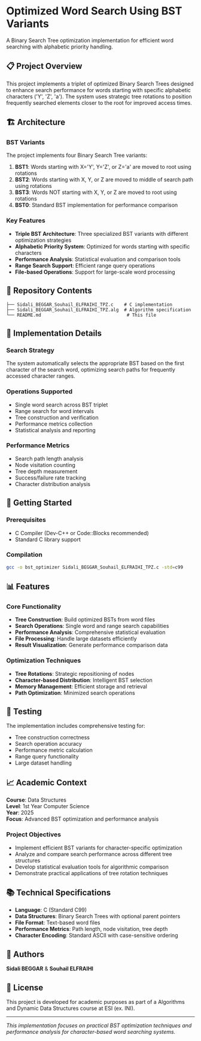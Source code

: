 # Optimized Word Search Using BST Variants

A Binary Search Tree optimization implementation for efficient word searching with alphabetic priority handling.

## 📋 Project Overview

This project implements a triplet of optimized Binary Search Trees designed to enhance search performance for words starting with specific alphabetic characters ('Y', 'Z', 'a'). The system uses strategic tree rotations to position frequently searched elements closer to the root for improved access times.

## 🏗️ Architecture

### BST Variants

The project implements four Binary Search Tree variants:

1. **BST1**: Words starting with X='Y', Y='Z', or Z='a' are moved to root using rotations
2. **BST2**: Words starting with X, Y, or Z are moved to middle of search path using rotations  
3. **BST3**: Words NOT starting with X, Y, or Z are moved to root using rotations
4. **BST0**: Standard BST implementation for performance comparison

### Key Features

- **Triple BST Architecture**: Three specialized BST variants with different optimization strategies
- **Alphabetic Priority System**: Optimized for words starting with specific characters
- **Performance Analysis**: Statistical evaluation and comparison tools
- **Range Search Support**: Efficient range query operations
- **File-based Operations**: Support for large-scale word processing

## 📁 Repository Contents

```
├── Sidali_BEGGAR_Souhail_ELFRAIHI_TPZ.c    # C implementation
├── Sidali_BEGGAR_Souhail_ELFRAIHI_TPZ.alg  # Algorithm specification
└── README.md                                # This file
```

## 🔧 Implementation Details

### Search Strategy
The system automatically selects the appropriate BST based on the first character of the search word, optimizing search paths for frequently accessed character ranges.

### Operations Supported
- Single word search across BST triplet
- Range search for word intervals
- Tree construction and verification
- Performance metrics collection
- Statistical analysis and reporting

### Performance Metrics
- Search path length analysis
- Node visitation counting
- Tree depth measurement
- Success/failure rate tracking
- Character distribution analysis

## 🚀 Getting Started

### Prerequisites
- C Compiler (Dev-C++ or Code::Blocks recommended)
- Standard C library support

### Compilation
```bash
gcc -o bst_optimizer Sidali_BEGGAR_Souhail_ELFRAIHI_TPZ.c -std=c99
```

## 📊 Features

### Core Functionality
- **Tree Construction**: Build optimized BSTs from word files
- **Search Operations**: Single word and range search capabilities  
- **Performance Analysis**: Comprehensive statistical evaluation
- **File Processing**: Handle large datasets efficiently
- **Result Visualization**: Generate performance comparison data

### Optimization Techniques
- **Tree Rotations**: Strategic repositioning of nodes
- **Character-based Distribution**: Intelligent BST selection
- **Memory Management**: Efficient storage and retrieval
- **Path Optimization**: Minimized search operations

## 🧪 Testing

The implementation includes comprehensive testing for:
- Tree construction correctness
- Search operation accuracy
- Performance metric calculation
- Range query functionality
- Large dataset handling

## 📈 Academic Context

**Course**: Data Structures  
**Level**: 1st Year Computer Science  
**Year**: 2025  
**Focus**: Advanced BST optimization and performance analysis

### Project Objectives
- Implement efficient BST variants for character-specific optimization
- Analyze and compare search performance across different tree structures
- Develop statistical evaluation tools for algorithmic comparison
- Demonstrate practical applications of tree rotation techniques

## 📚 Technical Specifications

- **Language**: C (Standard C99)
- **Data Structures**: Binary Search Trees with optional parent pointers
- **File Format**: Text-based word files
- **Performance Metrics**: Path length, node visitation, tree depth
- **Character Encoding**: Standard ASCII with case-sensitive ordering

## 👥 Authors

**Sidali BEGGAR** & **Souhail ELFRAIHI**

## 📄 License

This project is developed for academic purposes as part of a Algorithms and Dynamic Data Structures course at ESI (ex. INI).

---

*This implementation focuses on practical BST optimization techniques and performance analysis for character-based word searching systems.*
